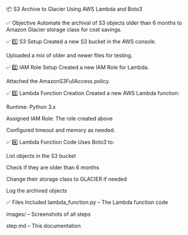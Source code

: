 📦 S3 Archive to Glacier Using AWS Lambda and Boto3
 

 ✅ Objective
Automate the archival of S3 objects older than 6 months to Amazon Glacier storage class for cost savings. 

✅ 1️⃣ S3 Setup
Created a new S3 bucket in the AWS console.

Uploaded a mix of older and newer files for testing. 

✅ 2️⃣ IAM Role Setup
Created a new IAM Role for Lambda.

Attached the AmazonS3FullAccess policy. 


✅ 3️⃣ Lambda Function Creation
Created a new AWS Lambda function:

Runtime: Python 3.x

Assigned IAM Role: The role created above

Configured timeout and memory as needed. 

✅ 4️⃣ Lambda Function Code
Uses Boto3 to:

List objects in the S3 bucket

Check if they are older than 6 months

Change their storage class to GLACIER if needed

Log the archived objects 

✅ Files Included
lambda_function.py – The Lambda function code

images/ – Screenshots of all steps

step.md – This documentation